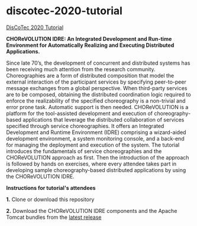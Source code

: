 # discotec-2020-tutorial

[DisCoTec 2020 Tutorial](https://www.discotec.org/2020/tutorials#chorevolution-idre-an-integrated-development-and-run-time-environment-for-automatically-realizing-and-executing-distributed-applications)

**CHOReVOLUTION IDRE: An Integrated Development and Run-time Environment for Automatically Realizing and Executing Distributed Applications.**

Since late 70’s, the development of concurrent and distributed systems has been receiving much attention from the research community. Choreographies are a form of distributed composition that model the external interaction of the participant services by specifying peer-to-peer message exchanges from a global perspective. When third-party services are to be composed, obtaining the distributed coordination logic required to enforce the realizability of the specified choreography is a non-trivial and error prone task. Automatic support is then needed. CHOReVOLUTION is a platform for the tool-assisted development and execution of choreography-based applications that leverage the distributed collaboration of services specified through service choreographies. It offers an Integrated Development and Runtime Environment (IDRE) comprising a wizard-aided development environment, a system monitoring console, and a back-end for managing the deployment and execution of the system. The tutorial introduces the fundamentals of service choreographies and the CHOReVOLUTION approach as first. Then the introduction of the approach is followed by hands on exercises, where every attendee takes part in developing sample choreography-based distributed applications by using the CHOReVOLUTION IDRE. 

**Instructions for tutorial's attendees**

**1.** Clone or download this repository

**2.** Download the CHOReVOLUTION IDRE components and the Apache Tomcat bundles from the [latest release](https://github.com/chorevolution/CHOReVOLUTION-IDRE/releases)